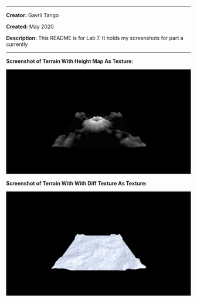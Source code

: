 -------
**Creator:** Gavril Tango

**Created:** May 2020

**Description:** This README is for Lab 7. It holds my screenshots for part a currently

-------

**Screenshot of Terrain With Height Map As Texture:**

![](part2ASC.png)

**Screenshot of Terrain With With Diff Texture As Texture:**

![](part2ASC2.png)
